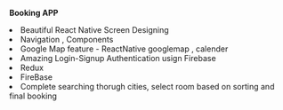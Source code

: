 **Booking APP**

<li>Beautiful React Native Screen Designing</li>
<li>Navigation , Components </li>
<li>Google Map feature - ReactNative googlemap , calender </li>
<li>Amazing Login-Signup Authentication usign Firebase</li>
<li>Redux</li>
<li>FireBase</li>
<li>Complete searching thorugh cities, select room based on sorting and final booking</li>
